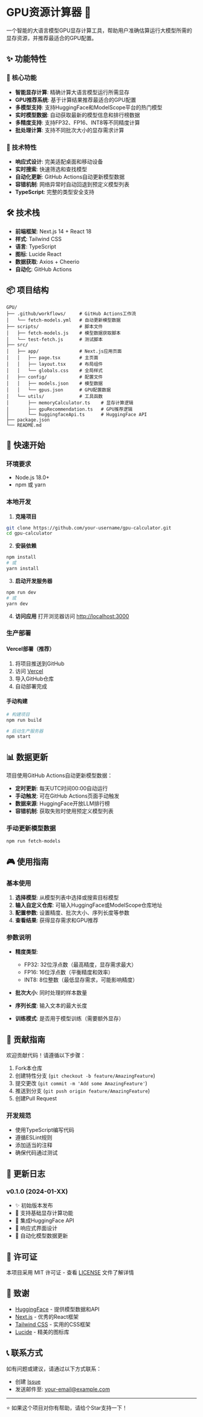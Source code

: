 # GPU资源计算器 🚀

一个智能的大语言模型GPU显存计算工具，帮助用户准确估算运行大模型所需的显存资源，并推荐最适合的GPU配置。

## ✨ 功能特性

### 🎯 核心功能
- **智能显存计算**: 精确计算大语言模型运行所需显存
- **GPU推荐系统**: 基于计算结果推荐最适合的GPU配置
- **多模型支持**: 支持HuggingFace和ModelScope平台的热门模型
- **实时模型数据**: 自动获取最新的模型信息和排行榜数据
- **多精度支持**: 支持FP32、FP16、INT8等不同精度计算
- **批处理计算**: 支持不同批次大小的显存需求计算

### 🔧 技术特性
- **响应式设计**: 完美适配桌面和移动设备
- **实时搜索**: 快速筛选和查找模型
- **自动化更新**: GitHub Actions自动更新模型数据
- **容错机制**: 网络异常时自动回退到预定义模型列表
- **TypeScript**: 完整的类型安全支持

## 🛠️ 技术栈

- **前端框架**: Next.js 14 + React 18
- **样式**: Tailwind CSS
- **语言**: TypeScript
- **图标**: Lucide React
- **数据获取**: Axios + Cheerio
- **自动化**: GitHub Actions

## 📦 项目结构

```
GPU/
├── .github/workflows/     # GitHub Actions工作流
│   └── fetch-models.yml   # 自动更新模型数据
├── scripts/               # 脚本文件
│   ├── fetch-models.js    # 模型数据获取脚本
│   └── test-fetch.js      # 测试脚本
├── src/
│   ├── app/               # Next.js应用页面
│   │   ├── page.tsx       # 主页面
│   │   ├── layout.tsx     # 布局组件
│   │   └── globals.css    # 全局样式
│   ├── config/            # 配置文件
│   │   ├── models.json    # 模型数据
│   │   └── gpus.json      # GPU配置数据
│   └── utils/             # 工具函数
│       ├── memoryCalculator.ts    # 显存计算逻辑
│       ├── gpuRecommendation.ts   # GPU推荐逻辑
│       └── huggingfaceApi.ts      # HuggingFace API
├── package.json
└── README.md
```

## 🚀 快速开始

### 环境要求
- Node.js 18.0+
- npm 或 yarn

### 本地开发

1. **克隆项目**
```bash
git clone https://github.com/your-username/gpu-calculator.git
cd gpu-calculator
```

2. **安装依赖**
```bash
npm install
# 或
yarn install
```

3. **启动开发服务器**
```bash
npm run dev
# 或
yarn dev
```

4. **访问应用**
打开浏览器访问 [http://localhost:3000](http://localhost:3000)

### 生产部署

#### Vercel部署（推荐）

1. 将项目推送到GitHub
2. 访问 [Vercel](https://vercel.com)
3. 导入GitHub仓库
4. 自动部署完成

#### 手动构建

```bash
# 构建项目
npm run build

# 启动生产服务器
npm start
```

## 📊 数据更新

项目使用GitHub Actions自动更新模型数据：

- **定时更新**: 每天UTC时间00:00自动运行
- **手动触发**: 可在GitHub Actions页面手动触发
- **数据来源**: HuggingFace开放LLM排行榜
- **容错机制**: 获取失败时使用预定义模型列表

### 手动更新模型数据

```bash
npm run fetch-models
```

## 🎮 使用指南

### 基本使用

1. **选择模型**: 从模型列表中选择或搜索目标模型
2. **输入自定义仓库**: 可输入HuggingFace或ModelScope仓库地址
3. **配置参数**: 设置精度、批次大小、序列长度等参数
4. **查看结果**: 获得显存需求和GPU推荐

### 参数说明

- **精度类型**:
  - FP32: 32位浮点数（最高精度，显存需求最大）
  - FP16: 16位浮点数（平衡精度和效率）
  - INT8: 8位整数（最低显存需求，可能影响精度）

- **批次大小**: 同时处理的样本数量
- **序列长度**: 输入文本的最大长度
- **训练模式**: 是否用于模型训练（需要额外显存）

## 🤝 贡献指南

欢迎贡献代码！请遵循以下步骤：

1. Fork本仓库
2. 创建特性分支 (`git checkout -b feature/AmazingFeature`)
3. 提交更改 (`git commit -m 'Add some AmazingFeature'`)
4. 推送到分支 (`git push origin feature/AmazingFeature`)
5. 创建Pull Request

### 开发规范

- 使用TypeScript编写代码
- 遵循ESLint规则
- 添加适当的注释
- 确保代码通过测试

## 📝 更新日志

### v0.1.0 (2024-01-XX)
- ✨ 初始版本发布
- 🎯 支持基础显存计算功能
- 🔧 集成HuggingFace API
- 📱 响应式界面设计
- 🤖 自动化模型数据更新

## 📄 许可证

本项目采用 MIT 许可证 - 查看 [LICENSE](LICENSE) 文件了解详情

## 🙏 致谢

- [HuggingFace](https://huggingface.co/) - 提供模型数据和API
- [Next.js](https://nextjs.org/) - 优秀的React框架
- [Tailwind CSS](https://tailwindcss.com/) - 实用的CSS框架
- [Lucide](https://lucide.dev/) - 精美的图标库

## 📞 联系方式

如有问题或建议，请通过以下方式联系：

- 创建 [Issue](https://github.com/your-username/gpu-calculator/issues)
- 发送邮件至: your-email@example.com

---

⭐ 如果这个项目对你有帮助，请给个Star支持一下！